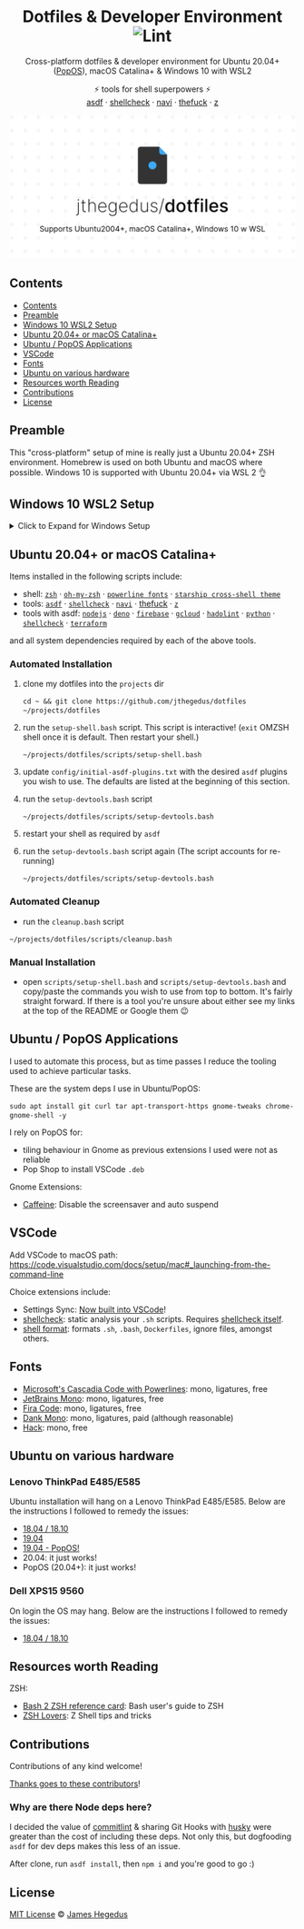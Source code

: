 <div align="center">

# Dotfiles & Developer Environment ![Lint](https://github.com/jthegedus/asdf-firebase/workflows/Lint/badge.svg)

Cross-platform dotfiles & developer environment for Ubuntu 20.04+ ([PopOS](https://pop.system76.com/)), macOS Catalina+ & Windows 10 with WSL2

⚡️ tools for shell superpowers ⚡️<br/>[asdf](https://github.com/asdf-vm/asdf) · [shellcheck](https://github.com/koalaman/shellcheck) · [navi](https://github.com/denisidoro/navi) · [thefuck](https://github.com/nvbn/thefuck) · [z](https://github.com/rupa/z)

![jthegedus-dotfiles](./assets/dotfiles.png)

</div>

## Contents

- [Contents](#contents)
- [Preamble](#preamble)
- [Windows 10 WSL2 Setup](#windows-10-wsl2-setup)
- [Ubuntu 20.04+ or macOS Catalina+](#ubuntu-2004-or-macos-catalina)
- [Ubuntu / PopOS Applications](#ubuntu--popos-applications)
- [VSCode](#vscode)
- [Fonts](#fonts)
- [Ubuntu on various hardware](#ubuntu-on-various-hardware)
- [Resources worth Reading](#resources-worth-reading)
- [Contributions](#contributions)
- [License](#license)

## Preamble

This "cross-platform" setup of mine is really just a Ubuntu 20.04+ ZSH environment. Homebrew is used on both Ubuntu and macOS where possible. Windows 10 is supported with Ubuntu 20.04+ via WSL 2 👌

## Windows 10 WSL2 Setup

<details>
<summary>Click to Expand for Windows Setup</summary>

### Enable WSL

1. press `windows key`
2. type `developer settings` & press `enter`
3. select `developer mode`
4. press `windows key`
5. type `turn windows features on or off` & press `enter`
6. check `Windows Subsystem for Linux` & then press `ok`
7. reboot

### Ubuntu 20.04 on Windows

Install the [Ubuntu 20.04 Shell](https://www.microsoft.com/en-us/p/ubuntu-2004-lts/9n6svws3rx71).

Boot the app and follow any instructions to setup your Ubuntu user profile.

Update Ubuntu deps with: `sudo apt-get update && sudo apt-get upgrade`

### Set WSL2 Version

In powershell (admin) set the WSL version for your Ubuntu shell:

```shell
# wsl --set-version <Distro> <Version>
wsl --set-version Ubuntu-20.04 2
```

Validate the correct WSL version is being used:

```shell
wsl --list --verbose
```

See the [development of WSL on GitHub](https://github.com/microsoft/WSL).

### Windows Terminal

Microsoft's new [Terminal application for Windows 10](https://www.microsoft.com/store/productId/9N0DX20HK701) is a modern terminal app with support for different shells, themes, tabs and unicode (read emoji) support.

See the [development of Terminal on GitHub](https://github.com/microsoft/terminal).

### VSCode with WSL 2

With VSCode's remote server feature, we now have native support for WSL within VSCode! Simply run `code .` from within a project folder in any terminal, if VSCode detects it needs to use WSL it will 💯 See the [docs for further information](https://code.visualstudio.com/docs/remote/wsl).

See the [VSCode remote server development on GitHub](https://github.com/microsoft/vscode-remote-release).

### Last Steps

Now that we have WSL 2 working and a Ubuntu 20.04 Bash shell we can essentially follow the below Ubuntu guide below ⬇️

</details>

## Ubuntu 20.04+ or macOS Catalina+

Items installed in the following scripts include:

- shell: [`zsh`](https://github.com/ohmyzsh/ohmyzsh/wiki/Installing-ZSH) · [`oh-my-zsh`](https://github.com/ohmyzsh/ohmyzsh) · [`powerline fonts`](https://github.com/powerline/fonts) · [`starship cross-shell theme`](https://starship.rs/)
- tools: [`asdf`](https://github.com/asdf-vm/asdf) · [`shellcheck`](https://github.com/koalaman/shellcheck) · [`navi`](https://github.com/denisidoro/navi) · [thefuck](https://github.com/nvbn/thefuck) · [`z`](https://github.com/rupa/z)
- tools with asdf: [`nodejs`](https://github.com/asdf-vm/asdf-nodejs) · [`deno`](https://github.com/asdf-community/asdf-deno) · [`firebase`](https://github.com/jthegedus/asdf-firebase) · [`gcloud`](https://github.com/jthegedus/asdf-gcloud) · [`hadolint`](https://github.com/looztra/asdf-hadolint) · [`python`](https://github.com/danhper/asdf-python) · [`shellcheck`](https://github.com/luizm/asdf-shellcheck) · [`terraform`](https://github.com/Banno/asdf-hashicorp)

and all system dependencies required by each of the above tools.

### Automated Installation

1. clone my dotfiles into the `projects` dir

   ```shell
   cd ~ && git clone https://github.com/jthegedus/dotfiles ~/projects/dotfiles
   ```

2. run the `setup-shell.bash` script. This script is interactive! (`exit` OMZSH shell once it is default. Then restart your shell.)

   ```shell
   ~/projects/dotfiles/scripts/setup-shell.bash
   ```

3. update `config/initial-asdf-plugins.txt` with the desired `asdf` plugins you wish to use. The defaults are listed at the beginning of this section.

4. run the `setup-devtools.bash` script

   ```shell
   ~/projects/dotfiles/scripts/setup-devtools.bash
   ```

5. restart your shell as required by `asdf`

6. run the `setup-devtools.bash` script again (The script accounts for re-running)

   ```shell
   ~/projects/dotfiles/scripts/setup-devtools.bash
   ```

### Automated Cleanup

- run the `cleanup.bash` script

```shell
~/projects/dotfiles/scripts/cleanup.bash
```

### Manual Installation

- open `scripts/setup-shell.bash` and `scripts/setup-devtools.bash` and copy/paste the commands you wish to use from top to bottom. It's fairly straight forward. If there is a tool you're unsure about either see my links at the top of the README or Google them 😉

## Ubuntu / PopOS Applications

I used to automate this process, but as time passes I reduce the tooling used to achieve particular tasks.

These are the system deps I use in Ubuntu/PopOS:

```shell
sudo apt install git curl tar apt-transport-https gnome-tweaks chrome-gnome-shell -y
```

I rely on PopOS for:

- tiling behaviour in Gnome as previous extensions I used were not as reliable
- Pop Shop to install VSCode `.deb`

Gnome Extensions:

- [Caffeine](https://extensions.gnome.org/extension/517/caffeine/): Disable the screensaver and auto suspend

## VSCode

Add VSCode to macOS path: https://code.visualstudio.com/docs/setup/mac#_launching-from-the-command-line

Choice extensions include:

- Settings Sync: [Now built into VSCode](https://code.visualstudio.com/docs/editor/settings-sync)!
- [shellcheck](https://marketplace.visualstudio.com/items?itemName=timonwong.shellcheck): static analysis your `.sh` scripts. Requires [shellcheck itself](https://github.com/koalaman/shellcheck#shellcheck---a-shell-script-static-analysis-tool).
- [shell format](https://github.com/foxundermoon/vs-shell-format): formats `.sh`, `.bash`, `Dockerfiles`, ignore files, amongst others.

## Fonts

- [Microsoft's Cascadia Code with Powerlines](https://github.com/microsoft/cascadia-code): mono, ligatures, free
- [JetBrains Mono](https://www.jetbrains.com/lp/mono/#how-to-install): mono, ligatures, free
- [Fira Code](https://github.com/tonsky/FiraCode): mono, ligatures, free
- [Dank Mono](https://dank.sh/): mono, ligatures, paid (although reasonable)
- [Hack](https://github.com/source-foundry/Hack): mono, free

## Ubuntu on various hardware

### Lenovo ThinkPad E485/E585

Ubuntu installation will hang on a Lenovo ThinkPad E485/E585. Below are the instructions I followed to remedy the issues:

- [18.04 / 18.10](https://medium.com/@jthegedus/ubuntu-18-04-lts-on-lenovo-thinkpad-e485-15e1d601473f)
- [19.04](https://medium.com/@jthegedus/ubuntu-19-04-lts-on-lenovo-thinkpad-e485-bf2d6cfd9cad)
- [19.04 - PopOS!](https://medium.com/@jthegedus/popos-19-04-on-lenovo-thinkpad-e485-ac3951199132)
- 20.04: it just works!
- PopOS (20.04+): it just works!

### Dell XPS15 9560

On login the OS may hang. Below are the instructions I followed to remedy the issues:

- [18.04 / 18.10](https://medium.com/@jthegedus/ubuntu-18-04-lts-on-a-dell-xps-db4dcee9a2f9)

## Resources worth Reading

ZSH:

- [Bash 2 ZSH reference card](http://www.bash2zsh.com/zsh_refcard/refcard.pdf): Bash user's guide to ZSH
- [ZSH Lovers](http://grml.org/zsh/zsh-lovers.html): Z Shell tips and tricks

## Contributions

Contributions of any kind welcome!

[Thanks goes to these contributors](https://github.com/jthegedus/dotfiles/graphs/contributors)!

### Why are there Node deps here?

I decided the value of [commitlint](https://commitlint.js.org/#/) & sharing Git Hooks with [husky](https://typicode.github.io/husky/#/) were greater than the cost of including these deps. Not only this, but dogfooding `asdf` for dev deps makes this less of an issue.

After clone, run `asdf install`, then `npm i` and you're good to go :)

## License

[MIT License](LICENSE) © [James Hegedus](https://github.com/jthegedus/)
